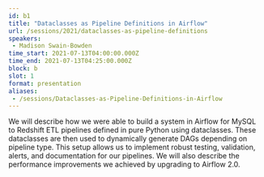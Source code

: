 ```yaml
---
id: b1
title: "Dataclasses as Pipeline Definitions in Airflow"
url: /sessions/2021/dataclasses-as-pipeline-definitions
speakers:
 - Madison Swain-Bowden
time_start: 2021-07-13T04:00:00.000Z
time_end: 2021-07-13T04:25:00.000Z
block: b
slot: 1
format: presentation
aliases:
 - /sessions/Dataclasses-as-Pipeline-Definitions-in-Airflow
---
```


We will describe how we were able to build a system in Airflow for MySQL to Redshift ETL pipelines defined in pure Python using dataclasses. These dataclasses are then used to dynamically generate DAGs depending on pipeline type. This setup allows us to implement robust testing, validation, alerts, and documentation for our pipelines. We will also describe the performance improvements we achieved by upgrading to Airflow 2.0.